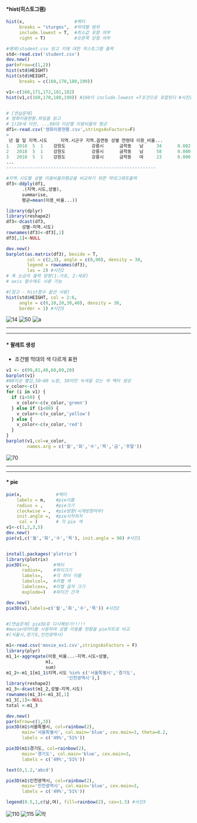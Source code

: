 #### *hist(히스토그램)
```r
hist(x,                   #벡터
     breaks = "sturges",  #막대별 범위
     include.lowest = T,  #최소값 포함 여부
     right = T)           #오른쪽 닫힘 여부

#예제)student.csv 읽고 키에 대한 히스토그램 출력
std<-read.csv('student.csv')
dev.new()
par(mfrow=c(1,2))
hist(std$HEIGHT)
hist(std$HEIGHT,
     breaks = c(160,170,180,190))

v1<-c(160,171,172,181,182)
hist(v1,c(160,170,180,190)) #160이 include.lowest =T조건으로 포함된다 #사진1


# [연습문제]
# 영화이용현황.파일을 읽고
# 1)20세 미만, ..,60대 이상별 이용비율의 평균
df1<-read.csv('영화이용현황.csv',stringsAsFactors=F)
>
 년 월 일 지역.시도     지역.시군구 지역.읍면동 성별 연령대 이용_비율...
1   2018  5  1    강원도          강릉시      금학동   남     34      0.00231
2   2018  5  1    강원도          강릉시      금학동   남     58      0.00077
3   2018  5  1    강원도          강릉시      금학동   여     23      0.00092
...
---------------------------------------------------------

#지역.시도별 성별 이용비율의평균을 비교하기 위한 막대그래프출력
df3<-ddply(df1,
      .(지역.시도,성별),
      summarise,
      평균=mean(이용_비율...))

library(dplyr)
library(reshape2)
df3<-dcast(df3,
      성별~지역.시도)
rownames(df3)<-df3[,1]
df3[,1]<-NULL

dev.new()
barplot(as.matrix(df3), beside = T,  
        col = c(2,3), angle = c(0,90), density = 30,
        legend = rownames(df3), 
        las = 2) #사진2
# 축 눈금의 출력 방향(1:가로, 2:세로)
# axis 함수에도 사용 가능

#[참고 - hist함수 옵션 사용]
hist(std$HEIGHT, col = 2:6, 
     angle = c(0,10,20,30,40), density = 30, 
     border = 1) #사진3

```
![14](https://user-images.githubusercontent.com/63720437/92628188-626f3f80-f307-11ea-8f20-cea94d03cb8a.jpeg)
![50](https://user-images.githubusercontent.com/63720437/92628183-60a57c00-f307-11ea-8ecb-2bb3eb4c629b.jpeg)
![a](https://user-images.githubusercontent.com/63720437/92628327-98142880-f307-11ea-8d68-51b7dc2f08d5.jpeg)

---------------
---------------
#### * 팔레트 생성 
- 조건별 막대의 색 다르게 표현 

```r
v1 <- c(99,81,40,60,89,20)
barplot(v1)
#80이상 빨강,50~80 노랑, 50미만 녹색을 갖는 색 벡터 생성
v_color<-c()
for (i in v1) {
  if (i<50) {
    v_color<-c(v_color,'green')
  } else if (i<80) {
    v_color<-c(v_color,'yellow')
  } else {
    v_color<-c(v_color,'red')
  }
}
barplot(v1,col=v_color,
        names.arg = c('월','화','수','목','금','주말'))
```
![70](https://user-images.githubusercontent.com/63720437/92628372-aa8e6200-f307-11ea-8f11-abf820d787bf.jpeg)

---------------
---------------
#### * pie
```r
pie(x,             #벡터
    labels = m,    #pie이름
    radius = ,     #pie크기
    clockwise = ,  #pie방향(시계방향여부)
    init.angle =,  #pie시작위치
     col = )       # 각 pie 색
v1<-c(1,2,3,5)
dev.new()
pie(v1,c('월','화','수','목'), init.angle = 90) #사진1


install.packages('plotrix')
library(plotrix)
pie3D(x=,         #벡터
      radius=,    #파이크기
      labels=,    #각 파이 이름
      labelcol=,  #라벨 색
      labelcex=,  #라벨 글자 크기
      explode=)   #파이간 간격

dev.new()
pie3D(v1,labels=c('월','화','수','목')) #사진2


#[연습문제] pie3D로 다시해보기!!!!!
#movie데이터를 사용하여 성별 이용률 현황을 pie차트로 비교 
#(서울시,경기도,인천광역시)

m1<-read.csv('movie_ex1.csv',stringsAsFactors = F)
library(plyr)
m1_1<-aggregate(이용_비율...~지역.시도+성별,
               m1,
               sum)
m1_2<-m1_1[m1_1$지역.시도 %in% c('서울특별시','경기도',
                       '인천광역시'),]
library(reshape2)
m1_3<-dcast(m1_2,성별~지역.시도)
rownames(m1_3)<-m1_3[,1]
m1_3[,1]<-NULL
total <-m1_3

dev.new()
par(mfrow=c(1,3))
pie3D(m1$서울특별시, col=rainbow(2), 
      main='서울특별시', col.main='blue', cex.main=3, theta=0.2,
      labels = c('49%','51%'))

pie3D(m1$경기도, col=rainbow(2),
      main='경기도', col.main='blue', cex.main=3,
      labels = c('49%','51%'))

text(0,1.2,'abcd')

pie3D(m1$인천광역시, col=rainbow(2),
      main='인천광역시', col.main='blue', cex.main=3,
      labels = c('49%','51%'))

legend(0.5,1,c(남,여), fill=rainbow(2), cex=1.5) #사진3
```
![110](https://user-images.githubusercontent.com/63720437/92628466-d3aef280-f307-11ea-95b1-ad0b9803e398.jpeg)
![115](https://user-images.githubusercontent.com/63720437/92628467-d4478900-f307-11ea-9d28-6ba9e9522acf.jpeg)
![막](https://user-images.githubusercontent.com/63720437/92628463-d27dc580-f307-11ea-8814-a7c78b7d151f.jpeg)
